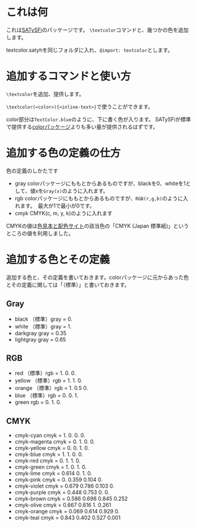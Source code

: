 # これは何
これは[SATySFi](https://github.com/gfngfn/satysfi)のパッケージです。
`\textcolor`コマンドと、幾つかの色を追加します。

textcolor.satyhを同じフォルダに入れ、`@import: textcolor`とします。

# 追加するコマンドと使い方
`\textcolor`を追加、提供します。

`\textcolor(<color>){<inline-text>}`で使うことができます。

color部分は`TextColor.blue`のように、下に書く色が入ります。
SATySFiが標準で提供する[colorパッケージ](https://github.com/gfngfn/SATySFi/blob/master/lib-satysfi/dist/packages/color.satyh)よりも多い量が提供されるはずです。

# 追加する色の定義の仕方
色の定義のしかたです

- gray colorパッケージにももとからあるものですが、blackを0、whiteを1として、値xを`Gray(x)`のように入れます。
- rgb colorパッケージにももとからあるものですが、`RGB(r,g,b)`のように入れます。　最大が1で最小が0です。
- cmyk CMYK(c, m, y, k)のように入れます

CMYKの値は[色見本と配色サイト](https://www.color-sample.com/)の該当色の「CMYK (Japan 標準紙)」というところの値を利用しました。

# 追加する色とその定義
追加する色と、その定義を書いておきます。colorパッケージに元からあった色とその定義に関しては「（標準）」と書いておきます。

## Gray
- black （標準）gray = 0.
- white （標準）gray = 1.
- darkgray gray = 0.35
- lightgray gray = 0.65

## RGB
- red （標準）rgb = 1. 0. 0.
- yellow （標準）rgb = 1. 1. 0.
- orange （標準）rgb = 1. 0.5 0.
- blue （標準）rgb = 0. 0. 1.
- green rgb = 0. 1. 0.

## CMYK
- cmyk-cyan cmyk = 1. 0. 0. 0.
- cmyk-magenta cmyk = 0. 1. 0. 0.
- cmyk-yellow cmyk = 0. 0. 1. 0.
- cmyk-blue cmyk = 1. 1. 0. 0.
- cmyk-red cmyk = 0. 1. 1. 0.
- cmyk-green cmyk = 1. 0. 1. 0.
- cmyk-lime cmyk = 0.614 0. 1. 0.
- cmyk-pink cmyk = 0. 0.359 0.104 0.
- cmyk-violet cmyk = 0.679 0.786 0.103	0.
- cmyk-purple cmyk = 0.448 0.753 0. 0.
- cmyk-brown cmyk = 0.586 0.698 0.845 0.252
- cmyk-olive cmyk = 0.667 0.616 1. 0.261
- cmyk-orange cmyk = 0.069 0.614 0.929 0.
- cmyk-teal cmyk = 0.843 0.402 0.527 0.001